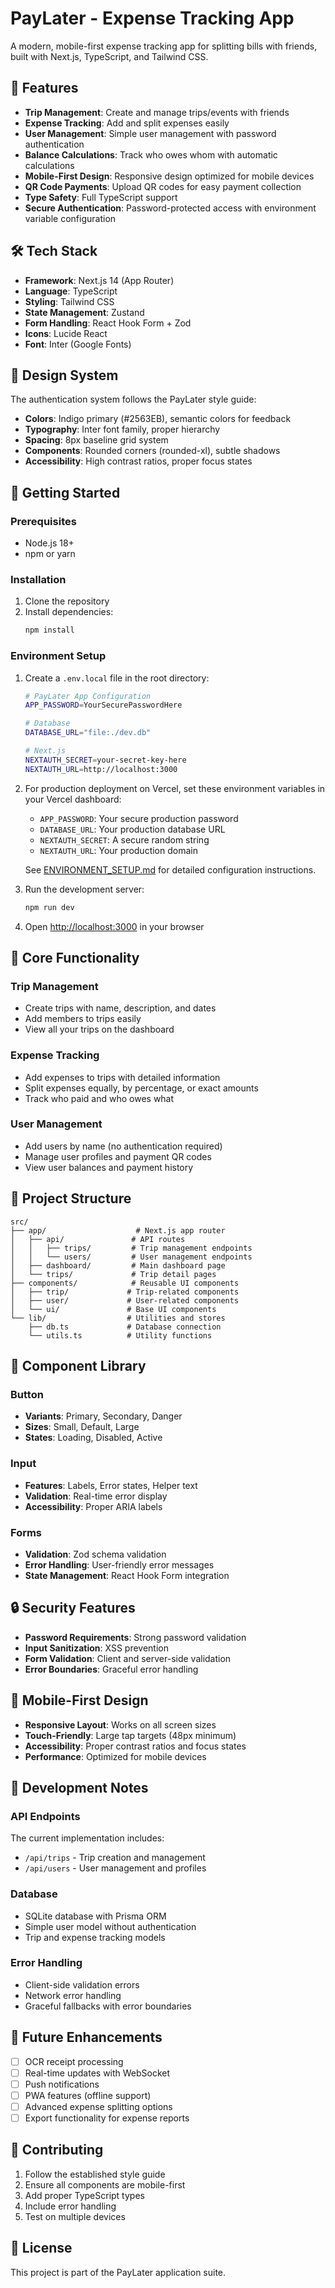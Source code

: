 # PayLater - Expense Tracking App

A modern, mobile-first expense tracking app for splitting bills with friends, built with Next.js, TypeScript, and Tailwind CSS.

## 🚀 Features

- **Trip Management**: Create and manage trips/events with friends
- **Expense Tracking**: Add and split expenses easily
- **User Management**: Simple user management with password authentication
- **Balance Calculations**: Track who owes whom with automatic calculations
- **Mobile-First Design**: Responsive design optimized for mobile devices
- **QR Code Payments**: Upload QR codes for easy payment collection
- **Type Safety**: Full TypeScript support
- **Secure Authentication**: Password-protected access with environment variable configuration

## 🛠️ Tech Stack

- **Framework**: Next.js 14 (App Router)
- **Language**: TypeScript
- **Styling**: Tailwind CSS
- **State Management**: Zustand
- **Form Handling**: React Hook Form + Zod
- **Icons**: Lucide React
- **Font**: Inter (Google Fonts)

## 📱 Design System

The authentication system follows the PayLater style guide:

- **Colors**: Indigo primary (#2563EB), semantic colors for feedback
- **Typography**: Inter font family, proper hierarchy
- **Spacing**: 8px baseline grid system
- **Components**: Rounded corners (rounded-xl), subtle shadows
- **Accessibility**: High contrast ratios, proper focus states

## 🚦 Getting Started

### Prerequisites

- Node.js 18+ 
- npm or yarn

### Installation

1. Clone the repository
2. Install dependencies:
   ```bash
   npm install
   ```

### Environment Setup

1. Create a `.env.local` file in the root directory:
   ```bash
   # PayLater App Configuration
   APP_PASSWORD=YourSecurePasswordHere
   
   # Database
   DATABASE_URL="file:./dev.db"
   
   # Next.js
   NEXTAUTH_SECRET=your-secret-key-here
   NEXTAUTH_URL=http://localhost:3000
   ```

2. For production deployment on Vercel, set these environment variables in your Vercel dashboard:
   - `APP_PASSWORD`: Your secure production password
   - `DATABASE_URL`: Your production database URL
   - `NEXTAUTH_SECRET`: A secure random string
   - `NEXTAUTH_URL`: Your production domain

   See [ENVIRONMENT_SETUP.md](./ENVIRONMENT_SETUP.md) for detailed configuration instructions.

3. Run the development server:
   ```bash
   npm run dev
   ```

4. Open [http://localhost:3000](http://localhost:3000) in your browser

## 🎯 Core Functionality

### Trip Management
- Create trips with name, description, and dates
- Add members to trips easily
- View all your trips on the dashboard

### Expense Tracking
- Add expenses to trips with detailed information
- Split expenses equally, by percentage, or exact amounts
- Track who paid and who owes what

### User Management
- Add users by name (no authentication required)
- Manage user profiles and payment QR codes
- View user balances and payment history

## 📁 Project Structure

```
src/
├── app/                    # Next.js app router
│   ├── api/               # API routes
│   │   ├── trips/         # Trip management endpoints
│   │   └── users/         # User management endpoints
│   ├── dashboard/         # Main dashboard page
│   └── trips/             # Trip detail pages
├── components/            # Reusable UI components
│   ├── trip/             # Trip-related components
│   ├── user/             # User-related components
│   └── ui/               # Base UI components
└── lib/                  # Utilities and stores
    ├── db.ts             # Database connection
    └── utils.ts          # Utility functions
```

## 🎨 Component Library

### Button
- **Variants**: Primary, Secondary, Danger
- **Sizes**: Small, Default, Large
- **States**: Loading, Disabled, Active

### Input
- **Features**: Labels, Error states, Helper text
- **Validation**: Real-time error display
- **Accessibility**: Proper ARIA labels

### Forms
- **Validation**: Zod schema validation
- **Error Handling**: User-friendly error messages
- **State Management**: React Hook Form integration

## 🔒 Security Features

- **Password Requirements**: Strong password validation
- **Input Sanitization**: XSS prevention
- **Form Validation**: Client and server-side validation
- **Error Boundaries**: Graceful error handling

## 📱 Mobile-First Design

- **Responsive Layout**: Works on all screen sizes
- **Touch-Friendly**: Large tap targets (48px minimum)
- **Accessibility**: Proper contrast ratios and focus states
- **Performance**: Optimized for mobile devices

## 🚧 Development Notes

### API Endpoints
The current implementation includes:
- `/api/trips` - Trip creation and management
- `/api/users` - User management and profiles

### Database
- SQLite database with Prisma ORM
- Simple user model without authentication
- Trip and expense tracking models

### Error Handling
- Client-side validation errors
- Network error handling
- Graceful fallbacks with error boundaries

## 🔮 Future Enhancements

- [ ] OCR receipt processing
- [ ] Real-time updates with WebSocket
- [ ] Push notifications
- [ ] PWA features (offline support)
- [ ] Advanced expense splitting options
- [ ] Export functionality for expense reports

## 📝 Contributing

1. Follow the established style guide
2. Ensure all components are mobile-first
3. Add proper TypeScript types
4. Include error handling
5. Test on multiple devices

## 📄 License

This project is part of the PayLater application suite.

